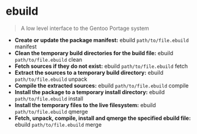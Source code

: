 # ebuild
> A low level interface to the Gentoo Portage system
- **Create or update the package manifest:**
ebuild `path/to/file.ebuild` manifest
- **Clean the temporary build directories for the build file:**
ebuild `path/to/file.ebuild` clean
- **Fetch sources if they do not exist:**
ebuild `path/to/file.ebuild` fetch
- **Extract the sources to a temporary build directory:**
ebuild `path/to/file.ebuild` unpack
- **Compile the extracted sources:**
ebuild `path/to/file.ebuild` compile
- **Install the package to a temporary install directory:**
ebuild `path/to/file.ebuild` install
- **Install the temporary files to the live filesystem:**
ebuild `path/to/file.ebuild` qmerge
- **Fetch, unpack, compile, install and qmerge the specified ebuild file:**
ebuild `path/to/file.ebuild` merge
